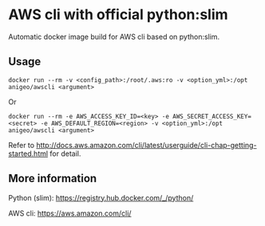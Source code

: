 AWS cli with official python:slim
=================================

Automatic docker image build for AWS cli based on python:slim.

## Usage
```
docker run --rm -v <config_path>:/root/.aws:ro -v <option_yml>:/opt anigeo/awscli <argument>
```

Or

```
docker run --rm -e AWS_ACCESS_KEY_ID=<key> -e AWS_SECRET_ACCESS_KEY=<secret> -e AWS_DEFAULT_REGION=<region> -v <option_yml>:/opt anigeo/awscli <argument>
```

Refer to <http://docs.aws.amazon.com/cli/latest/userguide/cli-chap-getting-started.html> for detail.

## More information
Python (slim): <https://registry.hub.docker.com/_/python/>

AWS cli: <https://aws.amazon.com/cli/>
